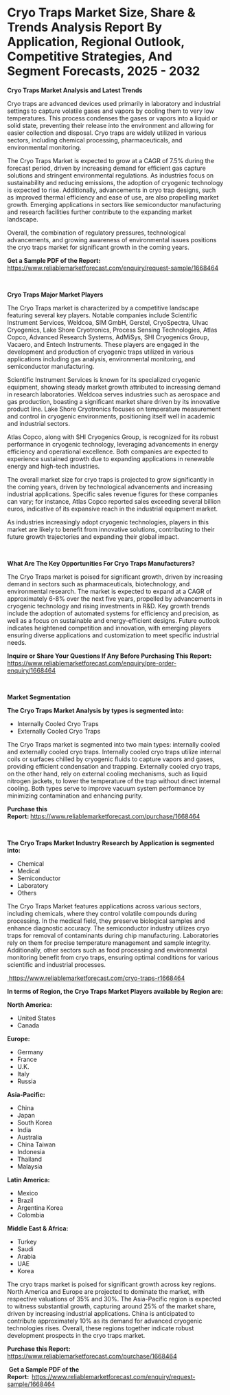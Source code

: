 <p><h1>Cryo Traps Market Size, Share & Trends Analysis Report By Application, Regional Outlook, Competitive Strategies, And Segment Forecasts, 2025 - 2032</h1></p><p><strong>Cryo Traps Market Analysis and Latest Trends</strong></p>
<p><p>Cryo traps are advanced devices used primarily in laboratory and industrial settings to capture volatile gases and vapors by cooling them to very low temperatures. This process condenses the gases or vapors into a liquid or solid state, preventing their release into the environment and allowing for easier collection and disposal. Cryo traps are widely utilized in various sectors, including chemical processing, pharmaceuticals, and environmental monitoring.</p><p>The Cryo Traps Market is expected to grow at a CAGR of 7.5% during the forecast period, driven by increasing demand for efficient gas capture solutions and stringent environmental regulations. As industries focus on sustainability and reducing emissions, the adoption of cryogenic technology is expected to rise. Additionally, advancements in cryo trap designs, such as improved thermal efficiency and ease of use, are also propelling market growth. Emerging applications in sectors like semiconductor manufacturing and research facilities further contribute to the expanding market landscape. </p><p>Overall, the combination of regulatory pressures, technological advancements, and growing awareness of environmental issues positions the cryo traps market for significant growth in the coming years.</p></p>
<p><strong>Get a Sample PDF of the Report:&nbsp;</strong> <a href="https://www.reliablemarketforecast.com/enquiry/request-sample/1668464?utm_campaign=1167&utm_medium=2&utm_source=Github&utm_content=ia&utm_term=12042025&utm_id=cryo-traps">https://www.reliablemarketforecast.com/enquiry/request-sample/1668464</a></p>
<p>&nbsp;</p>
<p><strong>Cryo Traps Major Market Players</strong></p>
<p><p>The Cryo Traps market is characterized by a competitive landscape featuring several key players. Notable companies include Scientific Instrument Services, Weldcoa, SIM GmbH, Gerstel, CryoSpectra, Ulvac Cryogenics, Lake Shore Cryotronics, Process Sensing Technologies, Atlas Copco, Advanced Research Systems, AdMiSys, SHI Cryogenics Group, Vacaero, and Entech Instruments. These players are engaged in the development and production of cryogenic traps utilized in various applications including gas analysis, environmental monitoring, and semiconductor manufacturing.</p><p>Scientific Instrument Services is known for its specialized cryogenic equipment, showing steady market growth attributed to increasing demand in research laboratories. Weldcoa serves industries such as aerospace and gas production, boasting a significant market share driven by its innovative product line. Lake Shore Cryotronics focuses on temperature measurement and control in cryogenic environments, positioning itself well in academic and industrial sectors.</p><p>Atlas Copco, along with SHI Cryogenics Group, is recognized for its robust performance in cryogenic technology, leveraging advancements in energy efficiency and operational excellence. Both companies are expected to experience sustained growth due to expanding applications in renewable energy and high-tech industries.</p><p>The overall market size for cryo traps is projected to grow significantly in the coming years, driven by technological advancements and increasing industrial applications. Specific sales revenue figures for these companies can vary; for instance, Atlas Copco reported sales exceeding several billion euros, indicative of its expansive reach in the industrial equipment market.</p><p>As industries increasingly adopt cryogenic technologies, players in this market are likely to benefit from innovative solutions, contributing to their future growth trajectories and expanding their global impact.</p></p>
<p>&nbsp;</p>
<p><strong>What Are The Key Opportunities For Cryo Traps Manufacturers?</strong></p>
<p><p>The Cryo Traps market is poised for significant growth, driven by increasing demand in sectors such as pharmaceuticals, biotechnology, and environmental research. The market is expected to expand at a CAGR of approximately 6-8% over the next five years, propelled by advancements in cryogenic technology and rising investments in R&D. Key growth trends include the adoption of automated systems for efficiency and precision, as well as a focus on sustainable and energy-efficient designs. Future outlook indicates heightened competition and innovation, with emerging players ensuring diverse applications and customization to meet specific industrial needs.</p></p>
<p><strong>Inquire or Share Your Questions If Any Before Purchasing This Report:</strong> <a href="https://www.reliablemarketforecast.com/enquiry/pre-order-enquiry/1668464?utm_campaign=1167&utm_medium=2&utm_source=Github&utm_content=ia&utm_term=12042025&utm_id=cryo-traps">https://www.reliablemarketforecast.com/enquiry/pre-order-enquiry/1668464</a></p>
<p>&nbsp;</p>
<p><strong>Market Segmentation</strong></p>
<p><strong>The Cryo Traps Market Analysis by types is segmented into:</strong></p>
<p><ul><li>Internally Cooled Cryo Traps</li><li>Externally Cooled Cryo Traps</li></ul></p>
<p><p>The Cryo Traps market is segmented into two main types: internally cooled and externally cooled cryo traps. Internally cooled cryo traps utilize internal coils or surfaces chilled by cryogenic fluids to capture vapors and gases, providing efficient condensation and trapping. Externally cooled cryo traps, on the other hand, rely on external cooling mechanisms, such as liquid nitrogen jackets, to lower the temperature of the trap without direct internal cooling. Both types serve to improve vacuum system performance by minimizing contamination and enhancing purity.</p></p>
<p><strong>Purchase this Report:&nbsp;</strong><a href="https://www.reliablemarketforecast.com/purchase/1668464?utm_campaign=1167&utm_medium=2&utm_source=Github&utm_content=ia&utm_term=12042025&utm_id=cryo-traps">https://www.reliablemarketforecast.com/purchase/1668464</a></p>
<p>&nbsp;</p>
<p><strong>The Cryo Traps Market Industry Research by Application is segmented into:</strong></p>
<p><ul><li>Chemical</li><li>Medical</li><li>Semiconductor</li><li>Laboratory</li><li>Others</li></ul></p>
<p><p>The Cryo Traps Market features applications across various sectors, including chemicals, where they control volatile compounds during processing. In the medical field, they preserve biological samples and enhance diagnostic accuracy. The semiconductor industry utilizes cryo traps for removal of contaminants during chip manufacturing. Laboratories rely on them for precise temperature management and sample integrity. Additionally, other sectors such as food processing and environmental monitoring benefit from cryo traps, ensuring optimal conditions for various scientific and industrial processes.</p></p>
<p><a href="https://www.reliablemarketforecast.com/cryo-traps-r1668464?utm_campaign=1167&utm_medium=2&utm_source=Github&utm_content=ia&utm_term=12042025&utm_id=cryo-traps">&nbsp;https://www.reliablemarketforecast.com/cryo-traps-r1668464</a></p>
<p><strong>In terms of Region, the Cryo Traps Market Players available by Region are:</strong></p>
<p>
    <p> <strong> North America: </strong>
        <ul>
            <li>United States</li>
            <li>Canada</li>
        </ul>
        </p> 
    <p> <strong> Europe: </strong>
        <ul>
            <li>Germany</li>
            <li>France</li>
            <li>U.K.</li>
            <li>Italy</li>
            <li>Russia</li>
        </ul>
        </p> 
    <p> <strong> Asia-Pacific: </strong>
        <ul>
            <li>China</li>
            <li>Japan</li>
            <li>South Korea</li>
            <li>India</li>
            <li>Australia</li>
            <li>China Taiwan</li>
            <li>Indonesia</li>
            <li>Thailand</li>
            <li>Malaysia</li>
        </ul>
        </p> 
    <p> <strong> Latin America: </strong>
        <ul>
            <li>Mexico</li>
            <li>Brazil</li>
            <li>Argentina Korea</li>
            <li>Colombia</li>
        </ul>
        </p> 
    <p> <strong> Middle East & Africa: </strong>
        <ul>
            <li>Turkey</li>
            <li>Saudi</li>
            <li>Arabia</li>
            <li>UAE</li>
            <li>Korea</li>
        </ul>
    </p>
    </p>
<p><p>The cryo traps market is poised for significant growth across key regions. North America and Europe are projected to dominate the market, with respective valuations of 35% and 30%. The Asia-Pacific region is expected to witness substantial growth, capturing around 25% of the market share, driven by increasing industrial applications. China is anticipated to contribute approximately 10% as its demand for advanced cryogenic technologies rises. Overall, these regions together indicate robust development prospects in the cryo traps market.</p></p>
<p><strong>Purchase this Report: </strong><a href="https://www.reliablemarketforecast.com/purchase/1668464?utm_campaign=1167&utm_medium=2&utm_source=Github&utm_content=ia&utm_term=12042025&utm_id=cryo-traps">https://www.reliablemarketforecast.com/purchase/1668464</a></p>
<p>&nbsp;<strong>Get a Sample PDF of the Report:&nbsp;&nbsp;</strong><a href="https://www.reliablemarketforecast.com/enquiry/request-sample/1668464?utm_campaign=1167&utm_medium=2&utm_source=Github&utm_content=ia&utm_term=12042025&utm_id=cryo-traps">https://www.reliablemarketforecast.com/enquiry/request-sample/1668464</a></p>
<p><strong></strong></p>
<p><p></p><p></p><p></p></p>